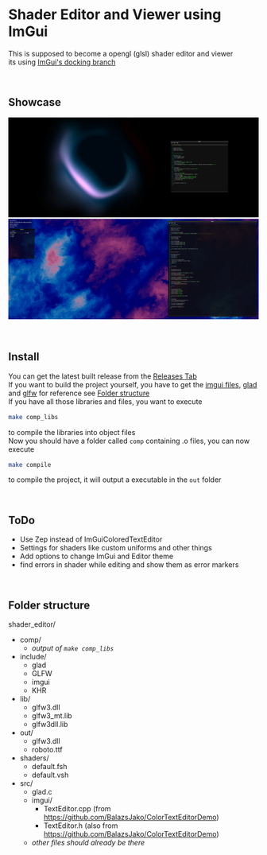 # Shader Editor and Viewer using ImGui
This is supposed to become a opengl (glsl) shader editor and viewer<br>
its using [ImGui's docking branch](https://github.com/ocornut/imgui/tree/docking)

<br>

## Showcase
![img.png](img.png)
![image.png](image.png)

<br>

## Install
You can get the latest built release from the [Releases Tab](https://github.com/TerrificTable/ShaderEditor/releases)<br>
If you want to build the project yourself, you have to get the [imgui files](https://github.com/ocornut/imgui), [glad](https://glad.dav1d.de) and [glfw](https://glfw.org)
for reference see [Folder structure](https://github.com/TerrificTable/ShaderEditor#folder-structure)<br>
If you have all those libraries and files, you want to execute 
```sh
make comp_libs
```
to compile the libraries into object files<br>
Now you should have a folder called `comp` containing .o files, you can now execute 
```sh
make compile
``` 
to compile the project, it will output a executable in the `out` folder<br>


<br>

## ToDo
- Use Zep instead of ImGuiColoredTextEditor
- Settings for shaders like custom uniforms and other things
- Add options to change ImGui and Editor theme
- find errors in shader while editing and show them as error markers

<br>

## Folder structure
shader_editor/
- comp/
  - *output of `make comp_libs`*
- include/
    - glad
    - GLFW
    - imgui
    - KHR
- lib/
  - glfw3.dll
  - glfw3_mt.lib
  - glfw3dll.lib
- out/
  - glfw3.dll
  - roboto.ttf
- shaders/
  - default.fsh
  - default.vsh
- src/
  - glad.c
  - imgui/
    - TextEditor.cpp (from https://github.com/BalazsJako/ColorTextEditorDemo)
    - TextEditor.h (also from https://github.com/BalazsJako/ColorTextEditorDemo)
  - *other files should already be there*
